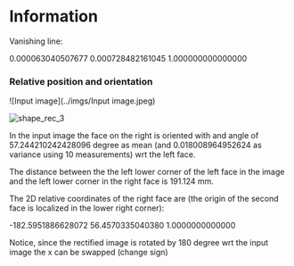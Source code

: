 # Information

Vanishing line:  

0.000063040507677
0.000728482161045
1.000000000000000

### Relative position and orientation

![Input image](../imgs/Input image.jpeg)

![shape_rec_3](/Users/emanueleghelfi/Development/iacv/imgs/shape_rec_3.jpg)

In the input image the face on the right is oriented with and angle of 57.244210242428096 degree as mean (and  0.018008964952624 as variance using 10 measurements) wrt the left face.

The distance between the the left lower corner of the left face in the image and the left lower corner in the right face is 191.124 mm. 

The 2D relative coordinates of the right face are (the origin of the second face is localized in the lower right corner):

-182.5951886628072
56.4570335040380
1.0000000000000

Notice, since the rectified image is rotated by 180 degree wrt the input image the x can be swapped (change sign)